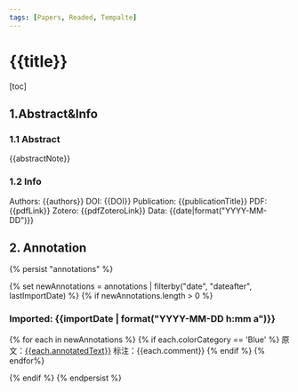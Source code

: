 ```yaml
---
tags: [Papers, Readed, Tempalte]
---
```


# {{title}}
[toc]
## 1.Abstract&Info
### 1.1 Abstract
{{abstractNote}}

### 1.2 Info
Authors: {{authors}}
DOI: {{DOI}}
Publication: {{publicationTitle}}
PDF: {{pdfLink}}
Zotero: {{pdfZoteroLink}}
Data: {{date|format("YYYY-MM-DD")}}

## 2. Annotation
{% persist "annotations" %}

{% set newAnnotations = annotations | filterby("date", "dateafter", lastImportDate) %}
{% if newAnnotations.length > 0 %}
### Imported: {{importDate | format("YYYY-MM-DD h:mm a")}}

{% for each in newAnnotations %}
{% if each.colorCategory == 'Blue' %}
原文：[{{each.annotatedText}}](zotero://open-pdf/library/items/{{each.attachment.itemKey}}?page={{each.page}}&annotation={{each.id}})
标注：{{each.comment}}
{% endif %}
{% endfor%}

{% endif %}
{% endpersist %}

